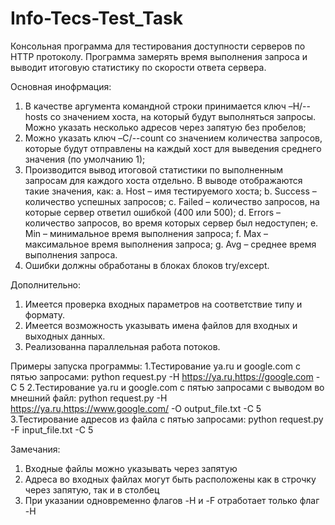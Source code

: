 # Info-Tecs-Test_Task
Консольная программа для тестирования доступности серверов по HTTP
протоколу. Программа замерять время выполнения запроса и выводит итоговую
статистику по скорости ответа сервера.

Основная инофрмация:
1. В качестве аргумента командной строки принимается ключ –H/--hosts со значением
хоста, на который будут выполняться запросы. Можно указать несколько адресов через
запятую без пробелов;
2. Можно указать ключ –C/--count со значением количества запросов, которые
будут отправлены на каждый хост для выведения среднего значения (по умолчанию 1);
3. Производится вывод итоговой статистики по выполненным запросам для каждого хоста отдельно.
В выводе отображаются такие значения, как:
  a. Host – имя тестируемого хоста;
  b. Success – количество успешных запросов;
  c. Failed – количество запросов, на которые сервер ответил ошибкой (400 или 500);
  d. Errors – количество запросов, во время которых сервер был недоступен;
  e. Min – минимальное время выполнения запроса;
  f. Max – максимальное время выполнения запроса;
  g. Avg – среднее время выполнения запроса.
4. Ошибки должны обработаны в блоках блоков try/except.

Дополнительно:
1. Имеется проверка входных параметров на соответствие типу и формату.
2. Имеется возможность указывать имена файлов для входных и выходных данных.
3. Реализованна параллельная работа потоков.

Примеры запуска программы:
1.Тестирование ya.ru и google.com с пятью запросами:
  python request.py -H https://ya.ru,https://google.com -C 5
2.Тестирование ya.ru и google.com с пятью запросами с выводом во мнешний файл:
  python request.py -H https://ya.ru,https://www.google.com/ -O output_file.txt -C 5
3.Тестирование адресов из файла с пятью запросами:
  python request.py -F input_file.txt -C 5

Замечания:
1. Входные файлы можно указывать через запятую
2. Адреса во входных файлах могут быть расположены как в строчку через запятую,
так и в столбец
3. При указании одновременно флагов -H и -F отработает только флаг -H
